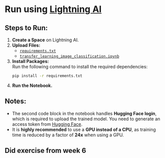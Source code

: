 # Run using [Lightning AI](https://lightning.ai/)

## Steps to Run:
1. **Create a Space** on Lightning AI.
2. **Upload Files:**  
   - [`requirements.txt`](requirements.txt)  
   - [`transfer_learning_image_classification.ipynb`](transfer_learning_image_classification.ipynb)
3. **Install Packages:**  
   Run the following command to install the required dependencies:
   ```sh
   pip install -r requirements.txt
   ```
4. **Run the Notebook.**

## Notes:
- The second code block in the notebook handles **Hugging Face login**, which is required to upload the trained model. You need to generate an access token from [Hugging Face](https://huggingface.co/settings/tokens).
- It is **highly recommended** to use a **GPU instead of a CPU**, as training time is reduced by a factor of **24x** when using a GPU.


## Did exercise from week 6